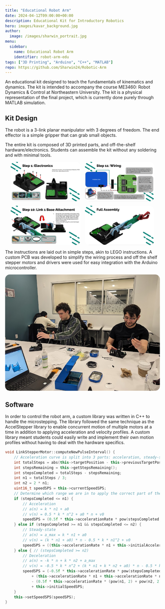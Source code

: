 ```yaml
---
title: "Educational Robot Arm"
date: 2024-04-12T09:00:00+00:00
description: Educational Kit for Introductory Robotics
hero: images/kavar_background.jpg
author:
  image: /images/sharwin_portrait.jpg
menu:
  sidebar:
    name: Educational Robot Arm
    identifier: robot-arm-edu
tags: ["3D Printing", "Arduino", "C++", "MATLAB"]
repo: https://github.com/Sharwin24/Robotic-Arm
---
```


An educational kit designed to teach the fundamentals of kinematics and dynamics. The kit is intended to accompany the course ME3460: Robot Dynamics & Control at Northeastern University. The kit is a physical representation of the final project, which is currently done purely through MATLAB simulation.

## Kit Design
The robot is a 3-link planar manipulator with 3 degrees of freedom. The end effector is a simple gripper that can grab small objects.

The entire kit is composed of 3D printed parts, and off-the-shelf hardware/electronics. Students can assemble the kit without any soldering and with minimal tools.

<div align="center" style="display: flex; flex-wrap: wrap; justify-content: center; gap: 15px;">
  <img src="step_1.png" alt="First Step of Instructions" style="border-radius: 15px; width: 45%;">
  <img src="pcb_instructions.png" alt="PCB Instructions" style="border-radius: 15px; width: 45%;">
  <img src="base_instructions.png" alt="Base Assembly" style="border-radius: 15px; width: 45%;">
  <img src="full_assembly_instructions.png" alt="Full Assembly" style="border-radius: 15px; width: 45%;">
</div>

The instructions are laid out in simple steps, akin to LEGO instructions. A custom PCB was developed to simplify the wiring process and off the shelf stepper motors and drivers were used for easy integration with the Arduino microcontroller.

<div align="center">
    <img src="students_building.png" alt="Students Building Kit" style="border-radius: 15px;">
</div>

## Software

In order to control the robot arm, a custom library was written in C++ to handle the microstepping. The library followed the same technique as the AccelStepper library to enable concurrent motion of multiple motors at a time in addition to applying acceleration and velocity profiles. A custom library meant students could easily write and implement their own motion profiles without having to deal with the hardware specifics.

```cpp
void LinkStepperMotor::computeNewPulseInterval() {
	// Acceleration curve is split into 3 parts: acceleration, steady-state, deceleration
	int totalSteps = abs(this->targetPosition - this->previousTargetPosition);
	int stepsRemaining = this->getStepsRemaining();
	int stepsCompleted = totalSteps - stepsRemaining;
	int n1 = totalSteps / 3;
	int n2 = 2 * n1;
	uint16_t speedSPS = this->currentSpeedSPS;
	// Determine which range we are in to apply the correct part of the acceleration curve
	if (stepsCompleted <= n1) {
		// Acceleration
		// a(n) = k * n1 + a0
		// v(n) = 0.5 * k * n^2 + a0 * n + v0
		speedSPS = (0.5f * this->accelerationRate * pow(stepsCompleted, 2)) + (this->initialAcceleration * stepsCompleted) + this->initialSpeedSPS;
	} else if (stepsCompleted >= n1 && stepsCompleted <= n2) {
		// Steady-state
		// a(n) = a_max = k * n1 + a0
		// v(n) = (k * n1 + a0) * n - 0.5 * k * n1^2 + v0
		speedSPS = ((this->accelerationRate * n1 + this->initialAcceleration) * stepsCompleted) - (0.5f * this->accelerationRate * pow(n1, 2)) + this->initialSpeedSPS;
	} else { // (stepsCompleted >= n2)
		// Deceleration
		// a(n) = -k * n + k * n2 + a_max
		// v(n) = -0.5 * k * n^2 + (k * n1 + k * n2 + a0) * n - 0.5 * k * (n1^2 + n2^2) + v0
		speedSPS = (-0.5f * this->accelerationRate * pow(stepsCompleted, 2))
			+ (this->accelerationRate * n1 + this->accelerationRate * n2 + this->initialAcceleration) * stepsCompleted
			- (0.5f * this->accelerationRate * (pow(n1, 2) + pow(n2, 2)))
			+ this->initialSpeedSPS;
	}
	this->setSpeedSPS(speedSPS);
}
```